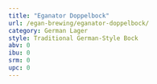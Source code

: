 ```yaml
---
title: "Eganator Doppelbock"
url: /egan-brewing/eganator-doppelbock/
category: German Lager
style: Traditional German-Style Bock
abv: 0
ibu: 0
srm: 0
upc: 0
---
```


